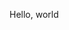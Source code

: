Hello, world

<!---
- 👋 Hi, I’m @dcourv
- 👀 I’m interested in ...
- 🌱 I’m currently learning ...
- 💞️ I’m looking to collaborate on ...
- 📫 How to reach me ...
--->

<!---
dcourv/dcourv is a ✨ special ✨ repository because its `README.md` (this file) appears on your GitHub profile.
You can click the Preview link to take a look at your changes.
--->
